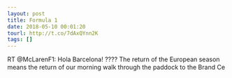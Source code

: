 ```yaml
---
layout: post
title: Formula 1
date: 2018-05-10 00:01:20
tourl: http://t.co/7dAxQYnn2K
tags: []
---
```

RT @McLarenF1: Hola Barcelona! ???? The return of the European season means the return of our morning walk through the paddock to the Brand Ce